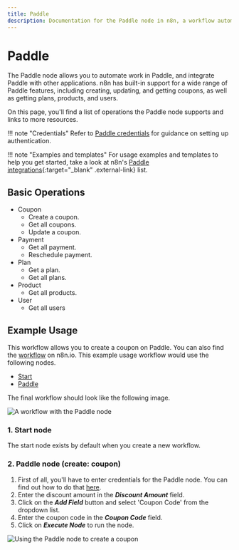 ```yaml
---
title: Paddle
description: Documentation for the Paddle node in n8n, a workflow automation platform. Includes details of operations and configuration, and links to examples and credentials information.
---
```


# Paddle

The Paddle node allows you to automate work in Paddle, and integrate Paddle with other applications. n8n has built-in support for a wide range of Paddle features, including creating, updating, and getting coupons, as well as getting plans, products, and users. 

On this page, you'll find a list of operations the Paddle node supports and links to more resources.

!!! note "Credentials"
    Refer to [Paddle credentials](/integrations/builtin/credentials/paddle/) for guidance on setting up authentication. 

!!! note "Examples and templates"
    For usage examples and templates to help you get started, take a look at n8n's [Paddle integrations](https://n8n.io/integrations/paddle/){:target="_blank" .external-link} list.


## Basic Operations

* Coupon
    * Create a coupon.
    * Get all coupons.
    * Update a coupon.
* Payment
    * Get all payment.
    * Reschedule payment.
* Plan
    * Get a plan.
    * Get all plans.
* Product
    * Get all products.
* User
    * Get all users


## Example Usage

This workflow allows you to create a coupon on Paddle. You can also find the [workflow](https://n8n.io/workflows/659) on n8n.io. This example usage workflow would use the following nodes.
- [Start](/integrations/builtin/core-nodes/n8n-nodes-base.start/)
- [Paddle]()

The final workflow should look like the following image.

![A workflow with the Paddle node](/_images/integrations/builtin/app-nodes/paddle/workflow.png)

### 1. Start node

The start node exists by default when you create a new workflow.


### 2. Paddle node (create: coupon)

1. First of all, you'll have to enter credentials for the Paddle node. You can find out how to do that [here](/integrations/builtin/credentials/paddle/).
2. Enter the discount amount in the ***Discount Amount*** field.
3. Click on the ***Add Field*** button and select 'Coupon Code' from the dropdown list.
4. Enter the coupon code in the ***Coupon Code*** field.
5. Click on ***Execute Node*** to run the node.

![Using the Paddle node to create a coupon](/_images/integrations/builtin/app-nodes/paddle/paddle_node.png)

